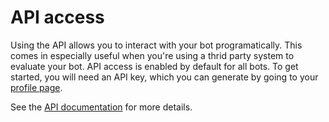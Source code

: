 # API access

Using the API allows you to interact with your bot programatically. This comes in especially useful when you're using a thrid party system to evaluate your bot. API access is enabled by default for all bots. To get started, you will need an API key, which you can generate by going to your [profile page][profile-page].

See the [API documentation][api-docs] for more details.

[profile-page]: https://chatbots.dimagi.com/users/profile/
[api-docs]: https://chatbots.dimagi.com/api/docs/
